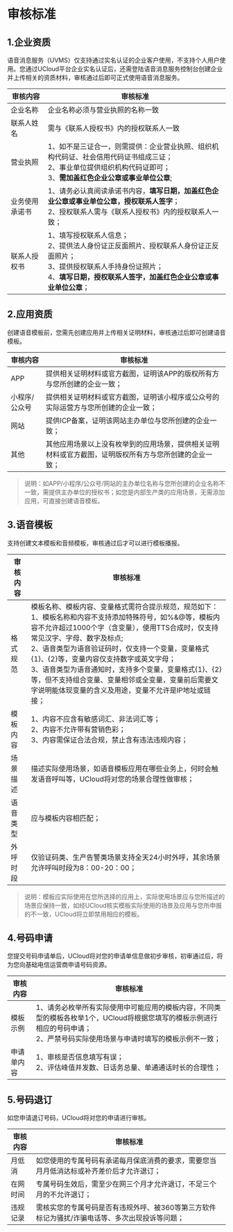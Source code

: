 <!--一下子提供一种思路，欢迎大家发挥 -->

# 审核标准
  

## 1.企业资质

语音消息服务（UVMS）仅支持通过实名认证的企业客户使用，不支持个人用户使用。您通过UCloud平台企业实名认证后，还需登陆语音消息服务控制台创建企业并上传相关的资质材料，审核通过后即可正式使用语音消息服务。

|审核内容|审核标准|
|------|-------|
|企业名称|企业名称必须与营业执照的名称一致|
|联系人姓名|需与《联系人授权书》内的授权联系人一致|
|营业执照|1、如不是三证合一，则需提供：企业营业执照、组织机构代码证、社会信用代码证书组成三证；<br>2、事业单位提供组织机构代码证即可；<br>3、**需加盖红色企业公章或事业单位公章**;|
|业务使用承诺书|1、请务必认真阅读承诺书内容，**填写日期，加盖红色企业公章或事业单位公章，授权联系人签字**；<br>2、授权联系人需与《联系人授权书》内的授权联系人一致；|
|联系人授权书|1、填写授权联系人信息；<br>2、提供法人身份证正反面照片、授权联系人身份证正反面照片；<br>3、提供授权联系人手持身份证照片；<br>4、**填写日期，授权联系人签字，加盖红色企业公章或事业单位公章**；|

## 2.应用资质

创建语音模板前，您需先创建应用并上传相关证明材料，审核通过后即可创建语音模板。

|审核内容|审核标准|
|------|-------|
|APP|提供相关证明材料或官方截图，证明该APP的版权所有方与您所创建的企业一致；|
|小程序/公众号|提供相关证明材料或官方截图，证明该小程序或公众号的实际运营方与您所创建的企业一致；|
|网站|提供ICP备案，证明该网站主办单位与您所创建的企业一致；|
|其他|其他应用场景以上没有枚举到的应用场景，提供相关证明材料或官方截图，证明版权所有方与您所创建的企业一致；|
>说明：如APP/小程序/公众号/网站的主办单位名称与您所创建的企业名称不一致，需提供主办单位的授权书；如您是内部生产类的应用场景，无需添加应用，可直接创建语音模板。

## 3.语音模板

支持创建文本模板和音频模板，审核通过后才可以进行模板播报。

|审核内容|审核标准|
|------|-------|
|格式规范|模板名称、模板内容、变量格式需符合提示规范，规范如下：<br>1、模板名称和内容不支持添加特殊符号，如%&@等，模板内容不允许超过1000个字（含变量），使用TTS合成时，仅支持常见汉字、字母、数字及标点;<br>2、语音类型为语音验证码时，仅支持一个变量，变量格式{1}、{2}等，变量内容仅支持数字或英文字母；<br>3、语音类型为语音通知时，支持多个变量，变量格式{1}、{2}等，但不支持组合变量、变量相邻或全变量，变量前后需要文字说明能体现变量的含义及用途，变量不允许是IP地址或链接；|
|模板内容|1、内容不应含有敏感词汇、非法词汇等；<br>2、内容不允许带有营销色彩；<br>3、内容需保证合法合规，禁止含有违法违规内容；|
|场景描述|描述实际使用场景，如语音模板应用在哪些业务上，何时会触发语音呼叫等，UCloud将对您的场景合理性做审核；|
|语音类型|应与模板内容相匹配；|
|外呼时段|仅验证码类、生产告警类场景支持全天24小时外呼，其余场景允许呼叫时段为8：00-20：00；|
>说明：模板应实际使用在您所选择的应用上，实际使用场景应与您所描述的场景应保持一致，如经UCloud核实模板实际使用的场景及应用与您所申报的不一致，UCloud将立即禁用相应的模板。

## 4.号码申请

您提交号码申请单后，UCloud将对您的申请单信息做初步审核，初审通过后，将为您向基础电信运营商申请号码资源。

|审核内容|审核标准|
|------|-------|
|模板示例|1、请务必枚举所有实际使用中可能应用的模板内容，不同类型的模板各枚举1个，UCloud将根据您填写的模板示例进行相应的号码申请；<br>2、严禁号码实际使用场景与申请时填写的模板示例不一致；|
|申请单内容|1、审核是否信息填写有误；<br>2、评估峰值并发数、日话务总量、单通通话时长的合理性；|

## 5.号码退订

如您申请退订号码，UCloud将对您的申请进行审核。

|审核内容|审核标准|
|------|-------|
|月低消|如您使用的专属号码有承诺每月保底消费的要求，需要您当月月低消达标或补齐差价后才允许退订；|
|在网时间|专属号码生效后，需至少在网三个月才允许退订，不足三个月的不允许退订；|
|违规记录|需核实您的专属号码是否有违规外呼、被360等第三方软件标记为骚扰/诈骗电话等、多次出现投诉等问题；|
